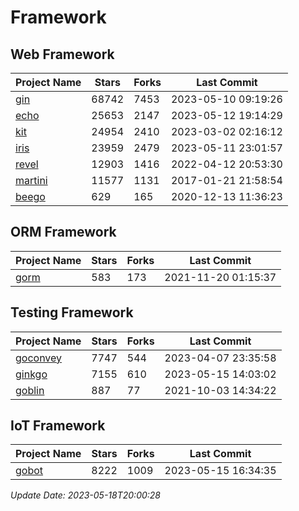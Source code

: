 # Framework

## Web Framework
| Project Name | Stars | Forks | Last Commit |
| ------------ | ----- | ----- | ----------- |
| [gin](https://github.com/gin-gonic/gin) | 68742 | 7453 | 2023-05-10 09:19:26 |
| [echo](https://github.com/labstack/echo) | 25653 | 2147 | 2023-05-12 19:14:29 |
| [kit](https://github.com/go-kit/kit) | 24954 | 2410 | 2023-03-02 02:16:12 |
| [iris](https://github.com/kataras/iris) | 23959 | 2479 | 2023-05-11 23:01:57 |
| [revel](https://github.com/revel/revel) | 12903 | 1416 | 2022-04-12 20:53:30 |
| [martini](https://github.com/go-martini/martini) | 11577 | 1131 | 2017-01-21 21:58:54 |
| [beego](https://github.com/astaxie/beego) | 629 | 165 | 2020-12-13 11:36:23 |

## ORM Framework
| Project Name | Stars | Forks | Last Commit |
| ------------ | ----- | ----- | ----------- |
| [gorm](https://github.com/jinzhu/gorm) | 583 | 173 | 2021-11-20 01:15:37 |

## Testing Framework
| Project Name | Stars | Forks | Last Commit |
| ------------ | ----- | ----- | ----------- |
| [goconvey](https://github.com/smartystreets/goconvey) | 7747 | 544 | 2023-04-07 23:35:58 |
| [ginkgo](https://github.com/onsi/ginkgo) | 7155 | 610 | 2023-05-15 14:03:02 |
| [goblin](https://github.com/franela/goblin) | 887 | 77 | 2021-10-03 14:34:22 |

## IoT Framework
| Project Name | Stars | Forks | Last Commit |
| ------------ | ----- | ----- | ----------- |
| [gobot](https://github.com/hybridgroup/gobot) | 8222 | 1009 | 2023-05-15 16:34:35 |

*Update Date: 2023-05-18T20:00:28*